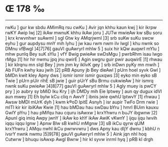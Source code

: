 # Œ 178 ‰
---
rwKu ] gur kw sbdu AMimRq rsu cwKu ] Avir jqn khhu kaun kwj ] kir
ikrpw rwKY Awip lwj ]2] ikAw mwnuK khhu ikAw joru ] JUTw mwieAw kw
sBu soru ] krx krwvnhwr suAwmI ] sgl Gtw ky AMqrjwmI ]3] srb
suKw suKu swcw eyhu ] gur aupdysu mnY mih lyhu ] jw kau rwm nwm ilv lwgI
] khu nwnk so DMnu vfBwgI ]4]7]76] gauVI guAwryrI mhlw 5 ] suix
hir kQw auqwrI mYlu ] mhw punIq Bey suK sYlu ] vfY Bwig pwieAw swDsMgu
] pwrbRhm isau lwgo rMgu ]1] hir hir nwmu jpq jnu qwirE ] Agin
swgru guir pwir auqwirE ]1] rhwau ] kir kIrqnu mn sIql Bey ] jnm
jnm ky iklivK gey ] srb inDwn pyKy mn mwih ] Ab FUFn kwhy kau
jwih ]2] pRB Apuny jb Bey dieAwl ] pUrn hoeI syvk Gwl ] bMDn kwit
kIey Apny dws ] ismir ismir ismir guxqws ]3] eyko min eyko sB Twie
] pUrn pUir rihE sB jwie ] guir pUrY sBu Brmu cukwieAw ] hir ismrq
nwnk suKu pwieAw ]4]8]77] gauVI guAwryrI mhlw 5 ] Agly muey is
pwCY pry ] jo aubry sy bMiD lku Kry ] ijh DMDy mih Eie lptwey ] aun qy
dugux idVI aun mwey ]1] Eh bylw kCu cIiq n AwvY ] ibnis jwie qwhU
lptwvY ]1] rhwau ] Awsw bMDI mUrK dyh ] kwm k®oD lpitE Asnyh ]
isr aupir TwFo Drm rwie ] mITI kir kir ibiKAw Kwie ]1] hau bMDau
hau swDau bYru ] hmrI BUim kauxu GwlY pYru ] hau pMifqu hau cquru isAwxw
] krxYhwru n buJY ibgwnw ]2] ApunI giq imiq Awpy jwnY ] ikAw ko khY
ikAw AwiK vKwnY ] ijqu ijqu lwvih iqqu iqqu lgnw ] Apnw Blw sB
kwhU mMgnw ]3] sB ikCu qyrw qUM krxYhwru ] AMqu nwhI ikCu pwrwvwru ] dws
Apny kau dIjY dwnu ] kbhU n ivsrY nwnk nwmu ]5]9]78] gauVI
guAwryrI mhlw 5 ] Aink jqn nhI hoq Cutwrw ] bhuqu isAwxp Awgl
Bwrw ] hir kI syvw inrml hyq ] pRB kI drgh
####
